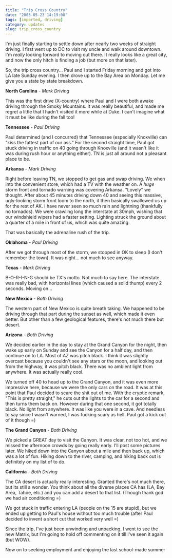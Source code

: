 ```yaml
---
title: "Trip Cross Country"
date: "2003-05-23 14:19:08"
tags: [imported, driving]
category: updates
slug: trip_cross_country
---
```


I'm just finally starting to settle down after nearly two weeks of straight
driving. I first went up to DC to visit my uncle and walk around downtown. I'm
<i>really</i> looking forward to moving out there. It really looks like a great
city, and now the only hitch is finding a job (but more on that later).

So, the trip cross country... Paul and I started Friday morning and got into LA
late Sunday evening. I then drove up to the Bay Area on Monday. Let me give you
a state by state breakdown.

<b>North Carolina</b> - <i>Mark Driving</i>

This was the first drive (X-country) where Paul and I were both awake driving
through the Smoky Mountains. It was really beautiful, and made me regret a
little that I hadn't visited it more while at Duke. I can't imagine what it must
be like during the fall too!

<b>Tennessee</b> - <i>Paul Driving</i>

Paul determined (and I concurred) that Tennessee (especially Knoxville) can
"kiss the fattest part of our ass." For the second straight time, Paul got stuck
driving in traffic on 40 going through Knoxville (and it wasn't like it was
during rush hour or anything either). TN is just all around not a pleasant place
to be.

<b>Arkansa</b> - <i>Mark Driving</i>

Right before leaving TN, we stopped to get gas and swap driving. We when into
the convenient store, which had a TV with the weather on. A <i>huge</i> storm
front and tornado warning was covering Arkansa. "Lovely" we thought. After about
45 minutes driving down 40 and seeing this massive, ugly-looking storm front
loom to the north, it then basically swallowed us up for the rest of AK. I have
never seen so much rain and lightning (thankfully no tornados). We were crawling
long the interstate at 30mph, wishing that our windshield wipers had a faster
setting. Lighting struck the ground about a quarter of a mile in front of us,
which was quite amazing.

That was basically the adrenaline rush of the trip.

<b>Oklahoma</b> - <i>Paul Driving</i>

After we got through most of the storm, we stopped in OK to sleep (I don't
remember the town). It was night... not much to see anyway.

<b>Texas</b> - <i>Mark Driving</i>

B-O-R-I-N-G should be TX's motto. Not much to say here. The interstate was
really bad, with horizontal lines (which caused a solid thump) every 2 seconds.
Moving on...

<b>New Mexico</b> - <i>Both Driving</i>

The western part of New Mexico is quite breath taking. We happened to be driving
through that part during the sunset as well, which made it even better. But
other than a few geological features, there's not much there but desert.

<b>Arizona</b> - <i>Both Driving</i>

We decided earlier in the day to stay at the Grand Canyon for the night, then
wake up early on Sunday and see the Canyon for a half day, and then continue on
to LA. Most of AZ was pitch black. I think it was slightly overcast because you
couldn't see any stars or the moon, and looking out from the highway, it was
pitch black. There was no ambient light from anywhere. It was actually really
cool.

We turned off 40 to head up to the Grand Canyon, and it was even more impressive
here, because we were the only cars on the road. It was at this point that Paul
decided to scare the shit out of me. With the cryptic remark, "This is pretty
straight," he cuts out the lights to the car for a second and then turns them
back on. However during that one second, it got totally black. No light from
anywhere. It was like you were in a cave. And needless to say since I wasn't
warned, I was fucking scary as hell. Paul got a kick out of it though =)

<b>The Grand Canyon</b> - <i>Both Driving</i>

We picked a GREAT day to visit the Canyon. It was clear, not too hot, and we
missed the afternoon crowds by going really early. I'll post some pictures
later. We hiked down into the Canyon about a mile and then back up, which was a
lot of fun. Hiking down to the river, camping, and hiking back out is definitely
on my list of to do.

<b>California</b> - <i>Both Driving</i>

The CA desert is actually really interesting. Granted there's not much there,
but its still a wonder. You think about all the diverse places CA has (LA, Bay
Area, Tahoe, etc.) and you can add a desert to that list. (Though thank god we
had air conditioning =)

We got stuck in traffic entering LA (people on the 15 are stupid), but we ended
up getting to Paul's house without too much trouble (after Paul decided to
invent a short cut that worked very well =)

Since the trip, I've just been unwinding and unpacking. I went to see the new
Matrix, but I'm going to hold off commenting on it till I've seen it again (but
WOW).

Now on to seeking employment and enjoying the last school-made summer

